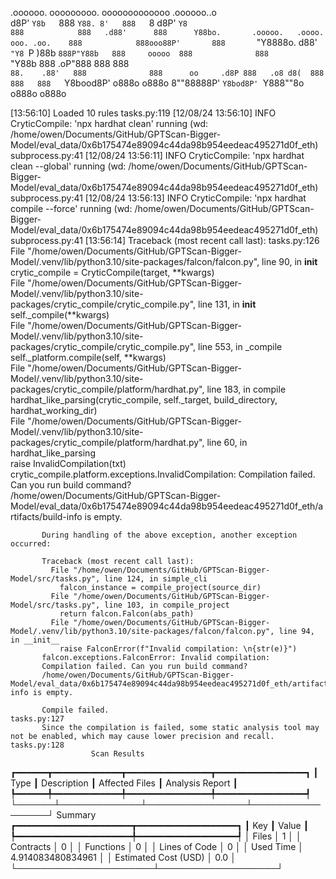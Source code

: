 

  .oooooo.    ooooooooo.   ooooooooooooo  .oooooo..o                                 
 d8P'  `Y8b   `888   `Y88. 8'   888   `8 d8P'    `Y8                                 
888            888   .d88'      888      Y88bo.       .ooooo.   .oooo.   ooo. .oo.   
888            888ooo88P'       888       `"Y8888o.  d88' `"Y8 `P  )88b  `888P"Y88b  
888     ooooo  888              888           `"Y88b 888        .oP"888   888   888  
`88.    .88'   888              888      oo     .d8P 888   .o8 d8(  888   888   888  
 `Y8bood8P'   o888o            o888o     8""88888P'  `Y8bod8P' `Y888""8o o888o o888o                                                        


                                                                   

[13:56:10] Loaded 10 rules                                                                                                                                                                                                                                             tasks.py:119
[12/08/24 13:56:10] INFO     CryticCompile: 'npx hardhat clean' running (wd: /home/owen/Documents/GitHub/GPTScan-Bigger-Model/eval_data/0x6b175474e89094c44da98b954eedeac495271d0f_eth)                                                                            subprocess.py:41
[12/08/24 13:56:11] INFO     CryticCompile: 'npx hardhat clean --global' running (wd: /home/owen/Documents/GitHub/GPTScan-Bigger-Model/eval_data/0x6b175474e89094c44da98b954eedeac495271d0f_eth)                                                                   subprocess.py:41
[12/08/24 13:56:13] INFO     CryticCompile: 'npx hardhat compile --force' running (wd: /home/owen/Documents/GitHub/GPTScan-Bigger-Model/eval_data/0x6b175474e89094c44da98b954eedeac495271d0f_eth)                                                                  subprocess.py:41
[13:56:14] Traceback (most recent call last):                                                                                                                                                                                                                          tasks.py:126
             File "/home/owen/Documents/GitHub/GPTScan-Bigger-Model/.venv/lib/python3.10/site-packages/falcon/falcon.py", line 90, in __init__                                                                                                                                     
               crytic_compile = CryticCompile(target, **kwargs)                                                                                                                                                                                                                    
             File "/home/owen/Documents/GitHub/GPTScan-Bigger-Model/.venv/lib/python3.10/site-packages/crytic_compile/crytic_compile.py", line 131, in __init__                                                                                                                    
               self._compile(**kwargs)                                                                                                                                                                                                                                             
             File "/home/owen/Documents/GitHub/GPTScan-Bigger-Model/.venv/lib/python3.10/site-packages/crytic_compile/crytic_compile.py", line 553, in _compile                                                                                                                    
               self._platform.compile(self, **kwargs)                                                                                                                                                                                                                              
             File "/home/owen/Documents/GitHub/GPTScan-Bigger-Model/.venv/lib/python3.10/site-packages/crytic_compile/platform/hardhat.py", line 183, in compile                                                                                                                   
               hardhat_like_parsing(crytic_compile, self._target, build_directory, hardhat_working_dir)                                                                                                                                                                            
             File "/home/owen/Documents/GitHub/GPTScan-Bigger-Model/.venv/lib/python3.10/site-packages/crytic_compile/platform/hardhat.py", line 60, in hardhat_like_parsing                                                                                                       
               raise InvalidCompilation(txt)                                                                                                                                                                                                                                       
           crytic_compile.platform.exceptions.InvalidCompilation: Compilation failed. Can you run build command?                                                                                                                                                                   
           /home/owen/Documents/GitHub/GPTScan-Bigger-Model/eval_data/0x6b175474e89094c44da98b954eedeac495271d0f_eth/artifacts/build-info is empty.                                                                                                                                
                                                                                                                                                                                                                                                                                   
           During handling of the above exception, another exception occurred:                                                                                                                                                                                                     
                                                                                                                                                                                                                                                                                   
           Traceback (most recent call last):                                                                                                                                                                                                                                      
             File "/home/owen/Documents/GitHub/GPTScan-Bigger-Model/src/tasks.py", line 124, in simple_cli                                                                                                                                                                         
               falcon_instance = compile_project(source_dir)                                                                                                                                                                                                                       
             File "/home/owen/Documents/GitHub/GPTScan-Bigger-Model/src/tasks.py", line 103, in compile_project                                                                                                                                                                    
               return falcon.Falcon(abs_path)                                                                                                                                                                                                                                      
             File "/home/owen/Documents/GitHub/GPTScan-Bigger-Model/.venv/lib/python3.10/site-packages/falcon/falcon.py", line 94, in __init__                                                                                                                                     
               raise FalconError(f"Invalid compilation: \n{str(e)}")                                                                                                                                                                                                               
           falcon.exceptions.FalconError: Invalid compilation:                                                                                                                                                                                                                     
           Compilation failed. Can you run build command?                                                                                                                                                                                                                          
           /home/owen/Documents/GitHub/GPTScan-Bigger-Model/eval_data/0x6b175474e89094c44da98b954eedeac495271d0f_eth/artifacts/build-info is empty.                                                                                                                                
                                                                                                                                                                                                                                                                                   
           Compile failed.                                                                                                                                                                                                                                             tasks.py:127
           Since the compilation is failed, some static analysis tool may not be enabled, which may cause lower precision and recall.                                                                                                                                  tasks.py:128
                      Scan Results                       
┏━━━━━━┳━━━━━━━━━━━━━┳━━━━━━━━━━━━━━━━┳━━━━━━━━━━━━━━━━━┓
┃ Type ┃ Description ┃ Affected Files ┃ Analysis Report ┃
┡━━━━━━╇━━━━━━━━━━━━━╇━━━━━━━━━━━━━━━━╇━━━━━━━━━━━━━━━━━┩
└──────┴─────────────┴────────────────┴─────────────────┘
                  Summary                   
┏━━━━━━━━━━━━━━━━━━━━━━┳━━━━━━━━━━━━━━━━━━━┓
┃ Key                  ┃ Value             ┃
┡━━━━━━━━━━━━━━━━━━━━━━╇━━━━━━━━━━━━━━━━━━━┩
│ Files                │ 1                 │
│ Contracts            │ 0                 │
│ Functions            │ 0                 │
│ Lines of Code        │ 0                 │
│ Used Time            │ 4.914083480834961 │
│ Estimated Cost (USD) │ 0.0               │
└──────────────────────┴───────────────────┘
